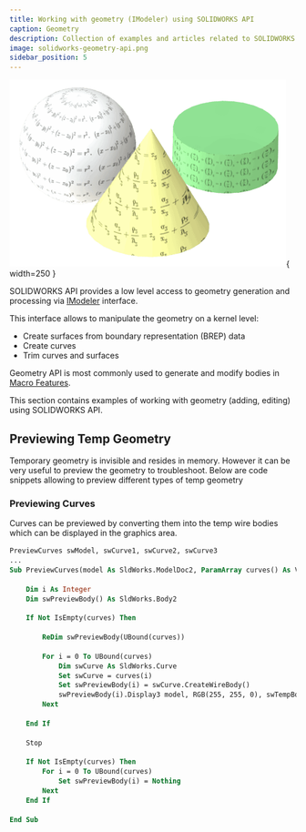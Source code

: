 ```yaml
---
title: Working with geometry (IModeler) using SOLIDWORKS API
caption: Geometry
description: Collection of examples and articles related to SOLIDWORKS model geometry topology.
image: solidworks-geometry-api.png
sidebar_position: 5
---
```

![SOLIDWORKS models geometry API](solidworks-geometry-api.png){ width=250 }

SOLIDWORKS API provides a low level access to geometry generation and processing via [IModeler](https://help.solidworks.com/2018/english/api/sldworksapi/SolidWorks.Interop.sldworks~SolidWorks.Interop.sldworks.IModeler.html) interface.

This interface allows to manipulate the geometry on a kernel level:

* Create surfaces from boundary representation (BREP) data
* Create curves
* Trim curves and surfaces

Geometry API is most commonly used to generate and modify bodies in [Macro Features](/docs/codestack/solidworks-api/document/macro-feature/).

This section contains examples of working with geometry (adding, editing) using SOLIDWORKS API.

## Previewing Temp Geometry

Temporary geometry is invisible and resides in memory. However it can be very useful to preview the geometry to troubleshoot. Below are code snippets allowing to preview different types of temp geometry

### Previewing Curves

Curves can be previewed by converting them into the temp wire bodies which can be displayed in the graphics area.

~~~ vb
PreviewCurves swModel, swCurve1, swCurve2, swCurve3
...
Sub PreviewCurves(model As SldWorks.ModelDoc2, ParamArray curves() As Variant)
    
    Dim i As Integer
    Dim swPreviewBody() As SldWorks.Body2
    
    If Not IsEmpty(curves) Then
        
        ReDim swPreviewBody(UBound(curves))
        
        For i = 0 To UBound(curves)
            Dim swCurve As SldWorks.Curve
            Set swCurve = curves(i)
            Set swPreviewBody(i) = swCurve.CreateWireBody()
            swPreviewBody(i).Display3 model, RGB(255, 255, 0), swTempBodySelectOptions_e.swTempBodySelectOptionNone
        Next
        
    End If
    
    Stop
    
    If Not IsEmpty(curves) Then
        For i = 0 To UBound(curves)
            Set swPreviewBody(i) = Nothing
        Next
    End If
    
End Sub
~~~